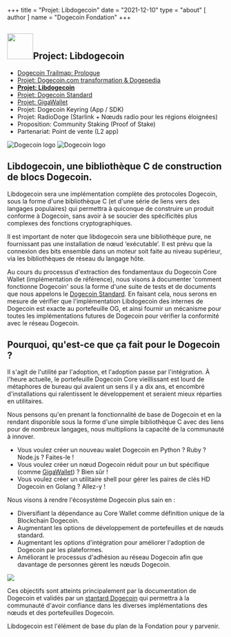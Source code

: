 +++
title = "Projet: Libdogecoin"
date = "2021-12-10"
type = "about"
[ author ]
name = "Dogecoin Fondation"
+++

<section class="presentation">
<div class="left">

<div class="title">


 ## <img width="60px" style='display: inline;' src="/marker.png"/>Project: Libdogecoin 

<div class="underline"></div>
</div>

<div class="description">
 
* [Dogecoin Trailmap: Prologue](/fr/trailmap/prologue/) 
* [Projet: Dogecoin.com transformation & Dogepedia](/fr/trailmap/website/)
* [**Projet: Libdogecoin**](/fr/trailmap/libdogecoin/)
* [Projet: Dogecoin Standard](/fr/trailmap/standard/)
* [Projet: GigaWallet](/fr/trailmap/gigawallet/)
* Projet: Dogecoin Keyring (App / SDK)
* Projet: RadioDoge (Starlink + Nœuds radio pour les régions éloignées)
* Proposition: Community Staking (Proof of Stake)
* Partenariat: Point de vente (L2 app) 
</div>

</div>

<div class="right">
<img class="dogegoin-light" src="/logo-libdogecoin.jpg" alt="Dogecoin logo">
<img class="dogegoin-dark" src="/logo-libdogecoin.jpg" alt="Dogecoin logo">
</div>


</section>

<section class='board'>

## Libdogecoin, une bibliothèque C de construction de blocs Dogecoin.

Libdogecoin sera une implémentation complète des protocoles Dogecoin, sous la forme d'une bibliothèque C (et d'une série de liens vers des langages populaires) qui permettra à quiconque de construire un produit conforme à Dogecoin, sans avoir à se soucier des spécificités plus complexes des fonctions cryptographiques.  

Il est important de noter que libdogecoin sera une bibliothèque pure, ne fournissant pas une installation de nœud ‘exécutable’. Il est prévu que la connexion des bits ensemble dans un moteur soit faite au niveau supérieur, via les bibliothèques de réseau du langage hôte.  

Au cours du processus d'extraction des fondamentaux du Dogecoin Core Wallet (implémentation de référence), nous visons à documenter 'comment fonctionne Dogecoin' sous la forme d'une suite de tests et de documents que nous appelons le [Dogecoin Standard](/fr/trailmap/standard). En faisant cela, nous serons en mesure de vérifier que l'implémentation Libdogecoin des internes de Dogecoin est exacte au portefeuille OG, et ainsi fournir un mécanisme pour toutes les implémentations futures de Dogecoin pour vérifier la conformité avec le réseau Dogecoin.

## Pourquoi, qu'est-ce que ça fait pour le Dogecoin ?

Il s'agit de l'utilité par l'adoption, et l'adoption passe par l'intégration. À l'heure actuelle, le portefeuille Dogecoin Core vieillissant est lourd de métaphores de bureau qui avaient un sens il y a dix ans, et encombré d'installations qui ralentissent le développement et seraient mieux réparties en utilitaires. 

Nous pensons qu'en prenant la fonctionnalité de base de Dogecoin et en la rendant disponible sous la forme d'une simple bibliothèque C avec des liens pour de nombreux langages, nous multiplions la capacité de la communauté à innover. 

* Vous voulez créer un nouveau walet Dogecoin en Python ? Ruby ? Node.js ? Faites-le !
* Vous voulez créer un nœud Dogecoin réduit pour un but spécifique (comme [GigaWallet](/fr/trailmap/gigawallet)) ? Bien sûr !
* Vous voulez créer un utilitaire shell pour gérer les paires de clés HD Dogecoin en Golang ? Allez-y ! 

Nous visons à rendre l'écosystème Dogecoin plus sain en :

* Diversifiant la dépendance au Core Wallet comme définition unique de la Blockchain Dogecoin. 
* Augmentant les options de développement de portefeuilles et de nœuds standard. 
* Augmentant les options d'intégration pour améliorer l'adoption de Dogecoin par les plateformes. 
* Améliorant le processus d'adhésion au réseau Dogecoin afin que davantage de personnes gèrent les nœuds Dogecoin. 

<img class='center' src="/libdogecoin-purpose.png">

Ces objectifs sont atteints principalement par la documentation de Dogecoin et validés par un [stantard Dogecoin](/fr/trailmap/standard) qui permettra à la communauté d'avoir confiance dans les diverses implémentations des nœuds et des portefeuilles Dogecoin. 

Libdogecoin est l'élément de base du plan de la Fondation pour y parvenir.

</section>
